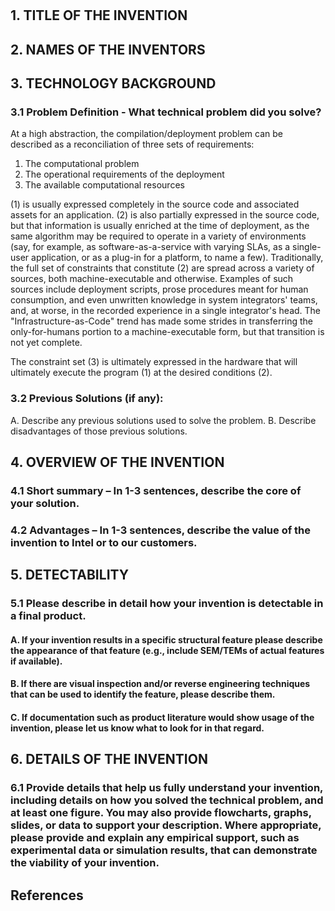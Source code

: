 # 
## 1. TITLE OF THE INVENTION
## 2. NAMES OF THE INVENTORS
## 3. TECHNOLOGY BACKGROUND

### 3.1 Problem Definition - What technical problem did you solve?

At a high abstraction, the compilation/deployment problem can be
described as a reconciliation of three sets of requirements:
1. The computational problem
2. The operational requirements of the deployment
3. The available computational resources

(1) is usually expressed completely in the source code and associated
assets for an application.  (2) is also partially expressed in the
source code, but that information is usually enriched at the time of
deployment, as the same algorithm may be required to operate in a
variety of environments (say, for example, as software-as-a-service
with varying SLAs, as a single-user application, or as a plug-in for a
platform, to name a few).  Traditionally, the full set of constraints
that constitute (2) are spread across a variety of sources, both
machine-executable and otherwise.  Examples of such sources include
deployment scripts, prose procedures meant for human consumption, and
even unwritten knowledge in system integrators' teams, and, at worse,
in the recorded experience in a single integrator's head.  The
"Infrastructure-as-Code" trend has made some strides in transferring
the only-for-humans portion to a machine-executable form, but that
transition is not yet complete.

The constraint set (3) is ultimately expressed in the hardware that
will ultimately execute the program (1) at the desired conditions (2).  

### 3.2 Previous Solutions (if any):

A. Describe any previous solutions used to solve the problem.
B. Describe disadvantages of those previous solutions.

## 4. OVERVIEW OF THE INVENTION

### 4.1	Short summary – In 1-3 sentences, describe the core of your solution.
### 4.2	Advantages – In 1-3 sentences, describe the value of the invention to Intel or to our customers. 

## 5. DETECTABILITY

### 5.1	Please describe in detail how your invention is detectable in a final product. 

#### A.	If your invention results in a specific structural feature please describe the appearance of that feature (e.g., include SEM/TEMs of actual features if available).  

#### B.	If there are visual inspection and/or reverse engineering techniques that can be used to identify the feature, please describe them. 

#### C.	If documentation such as product literature would show usage of the invention, please let us know what to look for in that regard.  

## 6.	DETAILS OF THE INVENTION

### 6.1	Provide details that help us fully understand your invention, including details on how you solved the technical problem, and at least one figure. You may also provide flowcharts, graphs, slides, or data to support your description. Where appropriate, please provide and explain any empirical support, such as experimental data or simulation results, that can demonstrate the viability of your invention.

## References

